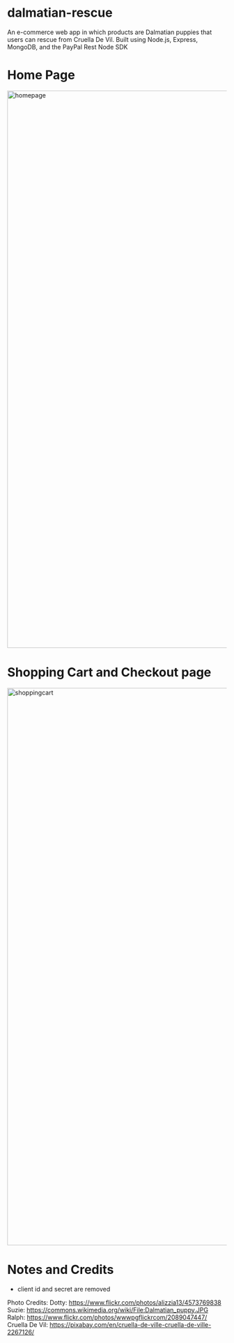 # dalmatian-rescue
An e-commerce web app in which products are Dalmatian puppies that users can rescue from Cruella De Vil. Built using Node.js, Express, MongoDB, and the PayPal Rest Node SDK

# Home Page 
<img width="1280" alt="homepage" src="https://user-images.githubusercontent.com/13608804/35069585-741fc9e2-fb8f-11e7-8798-53d281199564.png">

# Shopping Cart and Checkout page
<img width="1280" alt="shoppingcart" src="https://user-images.githubusercontent.com/13608804/35069596-8257eeea-fb8f-11e7-8588-6ec9a8925a44.png">

# Notes and Credits 
- client id and secret are removed

Photo Credits: 
Dotty: https://www.flickr.com/photos/alizzia13/4573769838
Suzie: https://commons.wikimedia.org/wiki/File:Dalmatian_puppy.JPG
Ralph: https://www.flickr.com/photos/wwwpgflickrcom/2089047447/
Cruella De Vil: https://pixabay.com/en/cruella-de-ville-cruella-de-ville-2267126/
